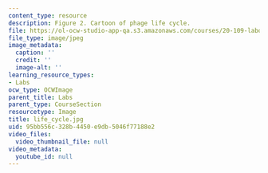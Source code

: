 ```yaml
---
content_type: resource
description: Figure 2. Cartoon of phage life cycle.
file: https://ol-ocw-studio-app-qa.s3.amazonaws.com/courses/20-109-laboratory-fundamentals-in-biological-engineering-fall-2007/95bb556c328b4450e9db5046f77188e2_life_cycle.jpg
file_type: image/jpeg
image_metadata:
  caption: ''
  credit: ''
  image-alt: ''
learning_resource_types:
- Labs
ocw_type: OCWImage
parent_title: Labs
parent_type: CourseSection
resourcetype: Image
title: life_cycle.jpg
uid: 95bb556c-328b-4450-e9db-5046f77188e2
video_files:
  video_thumbnail_file: null
video_metadata:
  youtube_id: null
---
```

